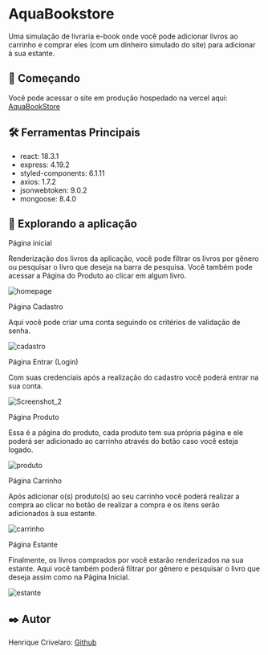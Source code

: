 # AquaBookstore

Uma simulação de livraria e-book onde você pode adicionar livros ao carrinho e comprar eles (com um dinheiro simulado do site) para adicionar à sua estante. 

## 🚀 Começando

Você pode acessar o site em produção hospedado na vercel aqui: [AquaBookStore](https://react-library-frontend-flame.vercel.app/)

## 🛠️ Ferramentas Principais

*  react: 18.3.1
*  express: 4.19.2
*  styled-components: 6.1.11
*  axios: 1.7.2
*  jsonwebtoken: 9.0.2
*  mongoose: 8.4.0

## 🔎 Explorando a aplicação

Página inicial 

Renderização dos livros da aplicação, você pode filtrar os livros por gênero ou pesquisar o livro que deseja na barra de pesquisa. Você também pode acessar a Página do Produto ao clicar em algum livro.

![homepage](https://github.com/user-attachments/assets/f10e9ef0-b14b-4f22-9b7d-e06bdb81a6c1)

Página Cadastro

Aqui você pode criar uma conta seguindo os critérios de validação de senha.

![cadastro](https://github.com/user-attachments/assets/b39a5189-f713-431d-b4cb-9ae88de40e08)

Página Entrar (Login)

Com suas credenciais após a realização do cadastro você poderá entrar na sua conta.

![Screenshot_2](https://github.com/user-attachments/assets/aaf9df2a-d6ad-46a5-a895-5f08d81d8c82)

Página Produto 

Essa é a página do produto, cada produto tem sua própria página e ele poderá ser adicionado ao carrinho através do botão caso você esteja logado.

![produto](https://github.com/user-attachments/assets/6a6bcebe-e89f-44cd-82da-44cc9e5cefe3)

Página Carrinho

Após adicionar o(s) produto(s) ao seu carrinho você poderá realizar a compra ao clicar no botão de realizar a compra e os itens serão adicionados à sua estante.

![carrinho](https://github.com/user-attachments/assets/7ed95050-3ebf-4850-8d3a-bd3909ea5886)

Página Estante

Finalmente, os livros comprados por você estarão renderizados na sua estante. Aqui você também poderá filtrar por gênero e pesquisar o livro que deseja assim como na Página Inicial.

![estante](https://github.com/user-attachments/assets/7f23b5ca-09dd-4bf8-bfaf-9ed31f202428)


## ✒️ Autor

Henrique Crivelaro: [Github](https://github.com/crivelarohenrique)
